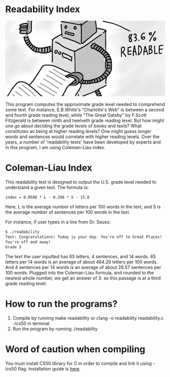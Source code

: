 # Readability Index

![readability-score](img/readability-test.png)

This program computes the approximate grade level needed to comprehend some text. For instance, E.B.White's "Charlotte's Web" is between a second and fourth grade reading level, while "The Great Gatsby" by F.Scott Fitzgerald is between ninth and twelveth grade reading level. But how might one go about deciding the grade levels of books and texts? What constitutes as being at higher reading levels? One might guess longer words and sentences would correlate with higher reading levels. Over the years, a number of 'readability tests' have been developed by experts and in this program, I am using Coleman-Liau index. 

# Coleman-Liau Index

This readability test is designed to output the U.S. grade level needed to understand a given text. The formula is: 

```
index = 0.0588 * L - 0.296 * S - 15.8
```

Here, L is the average number of letters per 100 words in the text, and S is the average number of sentences per 100 words in the text.

For instance, if user types in a line from Dr. Seuss: 

```
$ ./readability
Text: Congratulations! Today is your day. You're off to Great Places! You're off and away!
Grade 3
```

The text the user inputted has 65 letters, 4 sentences, and 14 words. 65 letters per 14 words is an average of about 464.29 letters per 100 words. And 4 sentences per 14 words is an average of about 28.57 sentences per 100 words. Plugged into the Coleman-Liau formula, and rounded to the nearest whole number, we get an answer of 3: so this passage is at a third grade reading level.


# How to run the programs?

1. Compile by running make readability or clang -o readability readability.c -lcs50 in terminal
2. Run the program by running ./readability


# Word of caution when compiling

You must install CS50 library for C in order to compile and link it using -lcs50 flag. Installation guide is [here](https://cs50.readthedocs.io/library/c/).